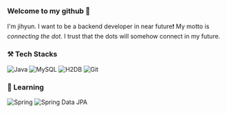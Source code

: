 ### Welcome to my github 👋

I'm jihyun. I want to be a backend developer in near future❗
My motto is *connecting the dot*. I trust that the dots will somehow connect in my future.

### ⚒️ Tech Stacks

![Java](https://img.shields.io/badge/-Java-007396?style=for-the-badge&logo=&logoColor=white)
![MySQL](https://img.shields.io/badge/-MySQL-4479A1?style=for-the-badge&logo=mysql&logoColor=white)
![H2DB](https://img.shields.io/badge/-H2DB-00599C?style=for-the-badge&logo=H2DB&logoColor=white)
![Git](https://img.shields.io/badge/-Git-F05032?style=for-the-badge&logo=git&logoColor=white)

### 🌱 Learning
![Spring](https://img.shields.io/badge/-Spring-6DB33F?style=for-the-badge&logo=spring&logoColor=white)
![Spring Data JPA](https://img.shields.io/badge/-JPA-6DB33F?style=for-the-badge&logo=jpa&logoColor=white)
<!-- ![AWS](https://img.shields.io/badge/-AWS-FF9900?style=for-the-badge&logo=AmazonAWS&logoColor=white) -->
<!-- ![Docker](https://img.shields.io/badge/-Docker-2496ED?style=for-the-badge&logo=docker&logoColor=white) -->
<!-- ![Kafka](https://img.shields.io/badge/-Kafka-231F20?style=for-the-badge&logo=apachekafka&logoColor=white) -->

<!-- ### 💻 Projects
1. 게시판 프로젝트(SpringBoot & JPA & H2 Database) : 2023.05.30 ~ 2023.07.10 -->
